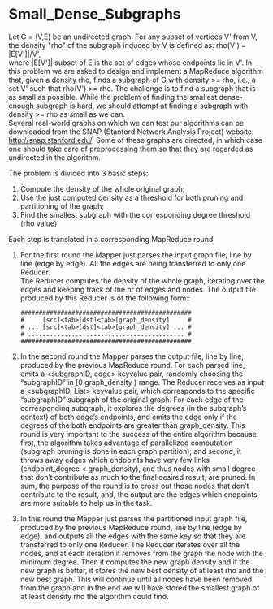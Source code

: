 # Small_Dense_Subgraphs
Let G = (V,E) be an undirected graph. For any subset of vertices V' from V, the density "rho" of the subgraph induced by V is defined as: rho(V') = |E[V']|/V',  
where |E[V']| subset of E is the set of edges whose endpoints lie in V'. In this problem we are asked to design and implement a MapReduce algorithm that, given a density rho, finds a subgraph of G with density >= rho, i.e., a set V' such that rho(V') >= rho. The challenge is to find a subgraph that is as small as possible. While the problem of finding the smallest dense-enough subgraph is hard, we should attempt at finding a subgraph with density >= rho as small as we can.  
Several real-world graphs on which we can test our algorithms can be downloaded from the SNAP (Stanford Network Analysis Project) website: http://snap.stanford.edu/. Some of these graphs are directed, in which case one should take care of preprocessing them so that they are regarded as undirected in the algorithm.  
  
The problem is divided into 3 basic steps:  
1. Compute the density of the whole original graph;  
2. Use the just computed density as a threshold for both pruning and partitioning of the graph;  
3. Find the smallest subgraph with the corresponding degree threshold (rho value).  
  
Each step is translated in a corresponding MapReduce round:  
 1. For the first round the Mapper just parses the input graph file, line by line (edge by edge). All the edges are being transferred to only one Reducer.  
The Reducer computes the density of the whole graph, iterating over the edges and keeping track of the nr of edges and nodes. The output file produced by this Reducer is of the following form::

        ###############################################
        #     [src]<tab>[dst]<tab>[graph_density]     #
        # ... [src]<tab>[dst]<tab>[graph_density] ... #  
        # ........................................... #  
        ###############################################
  
 2. In the second round the Mapper parses the output file, line by line, produced by the previous  MapReduce round. For each parsed line, emits a <subgraphID, edge> keyvalue pair, randomly choosing the “subgraphID” in [0 graph_density ) range.
The Reducer receives as input a <subgraphID, List<edge>> keyvalue pair, which corresponds to the  specific “subgraphID” subgraph of the original graph. For each edge of the corresponding subgraph, it explores the degrees (in the subgraph’s context) of both edge’s endpoints, and emits the edge only if the degrees of the both endpoints are greater than graph_density.
This round is very important to the success of the entire algorithm because: first, the algorithm takes advantage of parallelized computation (subgraph pruning is done in each graph partition); and second, it throws away edges which endpoints have very few links (endpoint_degree < graph_density), and thus nodes with small degree that don’t contribute as much to the final desired result, are pruned.
In sum, the purpose of the round is to cross out those nodes that don’t contribute to the result, and, the output are the edges which endpoints are more suitable to help us in the task.

 3. In this round the Mapper just parses the partitioned input graph file, produced by the previous MapReduce round, line by line (edge by edge), and outputs all the edges with the same key so that they are transferred to only one Reducer.
The Reducer iterates over all the nodes, and at each iteration it removes from the graph the node with the minimum degree. Then it computes the new graph density and if the new graph is better, it stores the new best density of at least rho and the new best graph. This will continue until all nodes have been removed from the graph and in the end we will have stored the smallest graph of at least density rho the algorithm could find.
